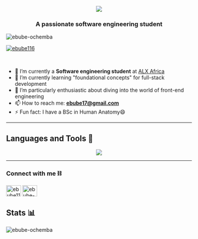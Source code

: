 <p align="center">
  <a href="https://github.com/omazoz"><img src="https://readme-typing-svg.demolab.com?font=Fira+Code&size=40&pause=1000&width=600&height=100&lines=Hello 👋, I'm Ebube 👨🏽‍💻..."></a>
  <h3 align="center">A passionate software engineering student</h3>
</p>

<p align="left"> <img src="https://komarev.com/ghpvc/?username=ebube-ochemba&label=Profile%20views&color=0e75b6&style=flat" alt="ebube-ochemba" /> </p>
<p align="left"> <a href="https://twitter.com/ebube116" target="blank"><img src="https://img.shields.io/twitter/follow/ebube116?logo=twitter&style=for-the-badge" alt="ebube116" /></a> </p>

<br/>

- 🔭 I’m currently a **Software engineering student** at [ALX Africa](https://www.alxafrica.com/)
- 🌱 I’m currently learning "foundational concepts" for full-stack development
- 🤔 I’m particularly enthusiastic about diving into the world of front-end engineering
- 📫 How to reach me: **ebube17@gmail.com**
- ⚡ Fun fact: I have a BSc in Human Anatomy😄

---

##  Languages and Tools 🧰
<p align="center">
  <a href="https://skillicons.dev">
    <img src="https://skillicons.dev/icons?i=linux,bash,c,py,html,css,js,mysql,regex,md,git,github,vscode,vim,emacs" />
  </a>
</p>

---

<h3 align="left">Connect with me ⛓</h3>
<p align="left">
<a href="https://twitter.com/ebube116" target="blank"><img align="center" src="https://raw.githubusercontent.com/rahuldkjain/github-profile-readme-generator/master/src/images/icons/Social/twitter.svg" alt="ebube116" height="30" width="40" /></a>
<a href="https://linkedin.com/in/ebube-ochemba" target="blank"><img align="center" src="https://raw.githubusercontent.com/rahuldkjain/github-profile-readme-generator/master/src/images/icons/Social/linked-in-alt.svg" alt="ebube-ochemba" height="30" width="40" /></a>
</p>

## Stats 📊
<p><img align="center" src="https://github-readme-stats.vercel.app/api/top-langs?username=ebube-ochemba&show_icons=true&locale=en&layout=compact" alt="ebube-ochemba" /></p>

<!--
- 🔭 I’m currently working on ...
- 🌱 I’m currently learning ...
- 👯 I’m looking to collaborate on ...
- 🤔 I’m looking for help with ...
- 💬 Ask me about ...
- 📫 How to reach me: ...
- 😄 Pronouns: ...
- ⚡ Fun fact: ...
-->
